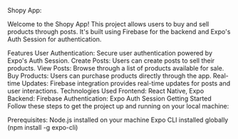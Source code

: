 Shopy App:

Welcome to the Shopy App! This project allows users to buy and sell products through posts. It's built using Firebase for the backend and Expo's Auth Session for authentication.

Features
User Authentication: Secure user authentication powered by Expo's Auth Session.
Create Posts: Users can create posts to sell their products.
View Posts: Browse through a list of products available for sale.
Buy Products: Users can purchase products directly through the app.
Real-time Updates: Firebase integration provides real-time updates for posts and user interactions.
Technologies Used
Frontend: React Native, Expo
Backend: Firebase
Authentication: Expo Auth Session
Getting Started
Follow these steps to get the project up and running on your local machine:

Prerequisites:
Node.js installed on your machine
Expo CLI installed globally (npm install -g expo-cli)
